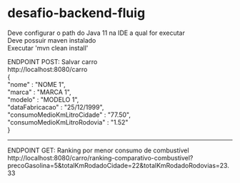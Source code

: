 # desafio-backend-fluig

Deve configurar o path do Java 11 na IDE a qual for executar</br>
Deve possuir maven instalado</br>
Executar 'mvn clean install'

ENDPOINT POST: Salvar carro</br>
http://localhost:8080/carro</br>
{</br>
"nome" : "NOME 1",</br>
"marca" : "MARCA 1",</br>
"modelo" : "MODELO 1",</br>
"dataFabricacao" : "25/12/1999",</br>
"consumoMedioKmLitroCidade" : "77.50",</br>
"consumoMedioKmLitroRodovia" : "1.52"</br>
}</br>

----------------------------------------------------------------------------------------------------------

ENDPOINT GET: Ranking por menor consumo de combustível</br>
http://localhost:8080/carro/ranking-comparativo-combustivel?precoGasolina=5&totalKmRodadoCidade=22&totalKmRodadoRodovias=23.33
